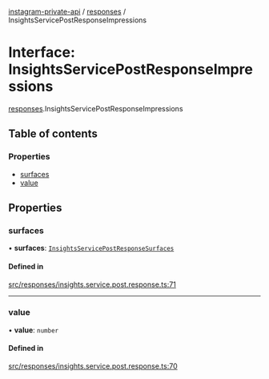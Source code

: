 [instagram-private-api](../../README.md) / [responses](../../modules/responses.md) / InsightsServicePostResponseImpressions

# Interface: InsightsServicePostResponseImpressions

[responses](../../modules/responses.md).InsightsServicePostResponseImpressions

## Table of contents

### Properties

- [surfaces](InsightsServicePostResponseImpressions.md#surfaces)
- [value](InsightsServicePostResponseImpressions.md#value)

## Properties

### surfaces

• **surfaces**: [`InsightsServicePostResponseSurfaces`](InsightsServicePostResponseSurfaces.md)

#### Defined in

[src/responses/insights.service.post.response.ts:71](https://github.com/Nerixyz/instagram-private-api/blob/4971f34/src/responses/insights.service.post.response.ts#L71)

___

### value

• **value**: `number`

#### Defined in

[src/responses/insights.service.post.response.ts:70](https://github.com/Nerixyz/instagram-private-api/blob/4971f34/src/responses/insights.service.post.response.ts#L70)
